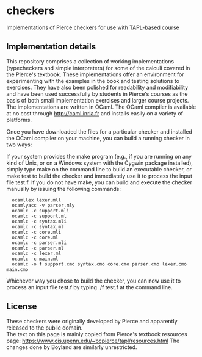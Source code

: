 # checkers
Implementations of Pierce checkers for use with TAPL-based course

## Implementation details

This repository comprises a collection of working implementations (typecheckers and simple interpreters) for some of the calculi covered in the Pierce's textbook. These implementations offer an environment for experimenting with the examples in the book and testing solutions to exercises. They have also been polished for readability and modifiability and have been used successfully by students in Pierce's courses as the basis of both small implementation exercises and larger course projects.
The implementations are written in OCaml. The OCaml compiler is available at no cost through http://caml.inria.fr and installs easily on a variety of platforms.

Once you have downloaded the files for a particular checker and installed the OCaml compiler on your machine, you can build a running checker in two ways:

If your system provides the make program (e.g., if you are running on any kind of Unix, or on a Windows system with the Cygwin package installed), simply type make on the command line to build an executable checker, or make test to build the checker and immediately use it to process the input file test.f. 
If you do not have make, you can build and execute the checker manually by issuing the following commands:
```
  ocamllex lexer.mll
  ocamlyacc -v parser.mly
  ocamlc -c support.mli
  ocamlc -c support.ml
  ocamlc -c syntax.mli
  ocamlc -c syntax.ml
  ocamlc -c core.mli
  ocamlc -c core.ml
  ocamlc -c parser.mli
  ocamlc -c parser.ml
  ocamlc -c lexer.ml
  ocamlc -c main.ml
  ocamlc -o f support.cmo syntax.cmo core.cmo parser.cmo lexer.cmo main.cmo
```
Whichever way you chose to build the checker, you can now use it to process an input file test.f by typing ./f test.f at the command line.

## License
These checkers were originally developed by Pierce and apparently released to the public domain.  
The text on this page is mainly copied from Pierce's textbook resources page: https://www.cis.upenn.edu/~bcpierce/tapl/resources.html
The changes done by Boyland are similarly unrestricted.

